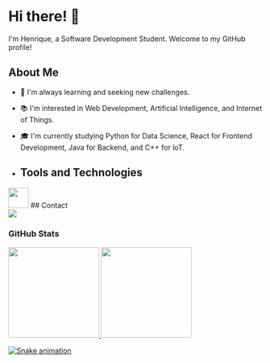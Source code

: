 # Hi there! 👋

I'm Henrique, a Software Development Student.
Welcome to my GitHub profile!

## About Me

- 🌱 I'm always learning and seeking new challenges.
- 📚 I'm interested in Web Development, Artificial Intelligence, and Internet of Things.
- 🎓 I'm currently studying Python for Data Science, React for Frontend Development, Java for Backend, and C++ for IoT.

- ## Tools and Technologies

<img loading="lazy" src="https://cdn.jsdelivr.net/gh/devicons/devicon@latest/icons/html5/html5-original.svg" width="40" height="40" />
## Contact

<div>
<a href="https://www.linkedin.com/in/moisesgonçalves" target="_blank"><img src="https://img.shields.io/badge/-LinkedIn-%230077B5?style=for-the-badge&logo=linkedin&logoColor=white" target="_blank"></a>   
</div>

### GitHub Stats
<div>
<a href="https://github.com/MoisesG01">
<img height="180em" src="https://github-readme-stats.vercel.app/api/top-langs/?username=MoisesG01&layout=compact&langs_count=7&theme=dracula"/>
<img height="180em" src="https://github-readme-stats.vercel.app/api?username=MoisesG01&show_icons=true&theme=dracula&include_all_commits=true&count_private=true"/>
</div>


![Snake animation](https://github.com/MoisesG01/MoisesG01/blob/output/github-contribution-grid-snake.svg)
